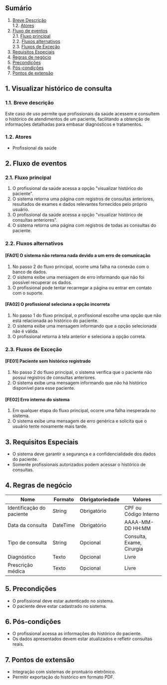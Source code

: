 ## Sumário

1. [Breve Descrição](#11-breve-descricao)  
   1.2. [Atores](#12-atores)  
2. [Fluxo de eventos](#2-fluxo-de-eventos)  
   2.1. [Fluxo principal](#21-fluxo-principal)  
   2.2. [Fluxos alternativos](#22-fluxos-alternativos)  
   2.3. [Fluxos de Exceção](#23-fluxos-de-excecao)  
3. [Requisitos Especiais](#3-requisitos-especiais)  
4. [Regras de negócio](#4-regras-de-negocio)  
5. [Precondições](#5-precondicoes)  
6. [Pós-condições](#6-pos-condicoes)  
7. [Pontos de extensão](#7-pontos-de-extensao)  

## 1. Visualizar histórico de consulta

### 1.1. Breve descrição

Este caso de uso permite que profissionais da saúde acessem e consultem o histórico de atendimentos de um paciente, facilitando a obtenção de informações detalhadas para embasar diagnósticos e tratamentos.

### 1.2. Atores

- Profissional da saúde

## 2. Fluxo de eventos

### 2.1. Fluxo principal

1. O profissional da saúde acessa a opção "visualizar histórico do paciente".
2. O sistema retorna uma página com registros de consultas anteriores, resultados de exames e dados relevantes fornecidos pelo próprio usuário.
3. O profissional da saúde acessa a opção "visualizar histórico de consultas anteriores".
4. O sistema retorna uma página com registros de todas as consultas do paciente.

### 2.2. Fluxos alternativos

#### [FA01] O sistema não retorna nada devido a um erro de comunicação

1. No passo 2 do fluxo principal, ocorre uma falha na conexão com o banco de dados.
2. O sistema exibe uma mensagem de erro informando que não foi possível recuperar os dados.
3. O profissional pode tentar recarregar a página ou entrar em contato com o suporte.

#### [FA02] O profissional seleciona a opção incorreta

1. No passo 1 do fluxo principal, o profissional escolhe uma opção que não está relacionada ao histórico do paciente.
2. O sistema exibe uma mensagem informando que a opção selecionada não é válida.
3. O profissional retorna à tela anterior e seleciona a opção correta.

### 2.3. Fluxos de Exceção

#### [FE01] Paciente sem histórico registrado

1. No passo 2 do fluxo principal, o sistema verifica que o paciente não possui registros de consultas anteriores.
2. O sistema exibe uma mensagem informando que não há histórico disponível para esse paciente.

#### [FE02] Erro interno do sistema

1. Em qualquer etapa do fluxo principal, ocorre uma falha inesperada no sistema.
2. O sistema exibe uma mensagem de erro genérica e solicita que o usuário tente novamente mais tarde.

## 3. Requisitos Especiais

- O sistema deve garantir a segurança e a confidencialidade dos dados do paciente.
- Somente profissionais autorizados podem acessar o histórico de consultas.

## 4. Regras de negócio

| Nome | Formato | Obrigatoriedade | Valores |
| --- | --- | --- | --- |
| Identificação do paciente | String | Obrigatório | CPF ou Código Interno |
| Data da consulta | DateTime | Obrigatório | AAAA-MM-DD HH:MM |
| Tipo de consulta | String | Opcional | Consulta, Exame, Cirurgia |
| Diagnóstico | Texto | Opcional | Livre |
| Prescrição médica | Texto | Opcional | Livre |

## 5. Precondições

- O profissional deve estar autenticado no sistema.
- O paciente deve estar cadastrado no sistema.

## 6. Pós-condições

- O profissional acessa as informações do histórico do paciente.
- Os dados apresentados devem estar atualizados e refletir consultas reais.

## 7. Pontos de extensão

- Integração com sistemas de prontuário eletrônico.
- Permitir exportação do histórico em formato PDF.

